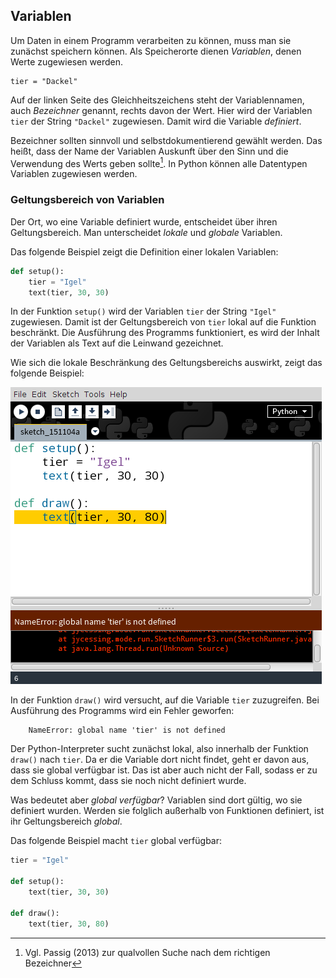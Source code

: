 ## Variablen

Um Daten in einem Programm verarbeiten zu können, muss man sie zunächst speichern können. Als Speicherorte dienen *Variablen*, denen Werte zugewiesen werden.

```{.python}
tier = "Dackel"
```

Auf der linken Seite des Gleichheitszeichens steht der Variablennamen, auch *Bezeichner* genannt, rechts davon der Wert. Hier wird der Variablen `tier` der String `"Dackel"` zugewiesen. Damit wird die Variable *definiert*.

Bezeichner sollten sinnvoll und selbstdokumentierend gewählt werden. Das heißt, dass der Name der Variablen Auskunft über den Sinn und die Verwendung des Werts geben sollte[^4]. In Python können alle Datentypen Variablen zugewiesen werden.


### Geltungsbereich von Variablen

Der Ort, wo eine Variable definiert wurde, entscheidet über ihren Geltungsbereich. Man unterscheidet *lokale* und *globale* Variablen.

Das folgende Beispiel zeigt die Definition einer lokalen Variablen:

```python
def setup():
    tier = "Igel"
    text(tier, 30, 30)
```

In der Funktion `setup()` wird der Variablen `tier` der String `"Igel"` zugewiesen. Damit ist der Geltungsbereich von `tier` lokal auf die Funktion beschränkt. Die Ausführung des Programms funktioniert, es wird der Inhalt der Variablen als Text auf die Leinwand gezeichnet.

Wie sich die lokale Beschränkung des Geltungsbereichs auswirkt, zeigt das folgende Beispiel:

![](../images/lokale-variable-fehler.png)


In der Funktion `draw()` wird versucht, auf die Variable `tier` zuzugreifen. Bei Ausführung des Programms wird ein Fehler geworfen:

        NameError: global name 'tier' is not defined
        
Der Python-Interpreter sucht zunächst lokal, also innerhalb der Funktion `draw()` nach `tier`. Da er die Variable dort nicht findet, geht er davon aus, dass sie global verfügbar ist. Das ist aber auch nicht der Fall, sodass er zu dem Schluss kommt, dass sie noch nicht definiert wurde.

Was bedeutet aber *global verfügbar*? Variablen sind dort gültig, wo sie definiert wurden. Werden sie folglich außerhalb von Funktionen definiert, ist ihr Geltungsbereich *global*.

Das folgende Beispiel macht `tier` global verfügbar:

```python
tier = "Igel"

def setup():
    text(tier, 30, 30)
    
def draw():
    text(tier, 30, 80)
```

[^4]: Vgl. Passig (2013) zur qualvollen Suche nach dem richtigen Bezeichner